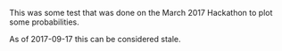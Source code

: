 This was some test that was done on the March 2017 Hackathon to plot some probabilities.

As of 2017-09-17 this can be considered stale.